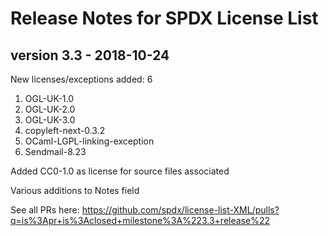 # Release Notes for SPDX License List

## version 3.3 - 2018-10-24

New licenses/exceptions added: 6
1. OGL-UK-1.0
1. OGL-UK-2.0
1. OGL-UK-3.0
1. copyleft-next-0.3.2
1. OCaml-LGPL-linking-exception
1. Sendmail-8.23

Added CC0-1.0 as license for source files associated

Various additions to Notes field

See all PRs here: https://github.com/spdx/license-list-XML/pulls?q=is%3Apr+is%3Aclosed+milestone%3A%223.3+release%22
